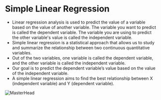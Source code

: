 # Simple Linear Regression
- Linear regression analysis is used to predict the value of a variable based on the value of another variable. The variable you want to predict is called the dependent variable. The variable you are using to predict the other variable's value is called the independent variable.
- Simple linear regression is a statistical approach that allows us to study and summarize the relationship between two continuous quantitative variables. 
- Out of the two variables, one variable is called the dependent variable, and the other variable is called the independent variable. 
- Our goal is to predict the dependent variable’s value based on the value of the independent variable. 
- A simple linear regression aims to find the best relationship between X (independent variable) and Y (dependent variable).


![MasterHead](https://static.javatpoint.com/tutorial/machine-learning/images/simple-linear-regression-in-machine-learning5.png)
